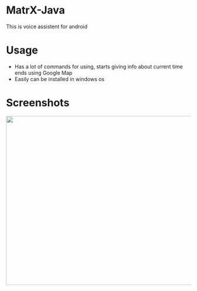 # MatrX-Java

This is voice assistent for android

# Usage
- Has a lot of commands for using, starts giving info about current time ends using Google Map
- Easily can be installed in windows os

# Screenshots
<p align="center">
  <img width="613" height="460" src="https://i.imgur.com/Zudrlbj.jpg">
</p>
